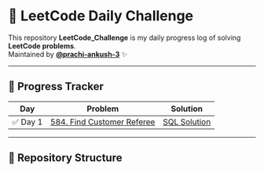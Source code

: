 # 🚀 LeetCode Daily Challenge  

This repository **LeetCode_Challenge** is my daily progress log of solving **LeetCode problems**.  
Maintained by **[@prachi-ankush-3](https://github.com/prachi-ankush-3)** ✨  

---

## 📅 Progress Tracker  

| Day | Problem | Solution |
|-----|----------|-----------|
| ✅ Day 1 | [584. Find Customer Referee](https://leetcode.com/problems/find-customer-referee/) | [SQL Solution](./584_FindCustomerReferee.sql) |

---

## 📂 Repository Structure  

